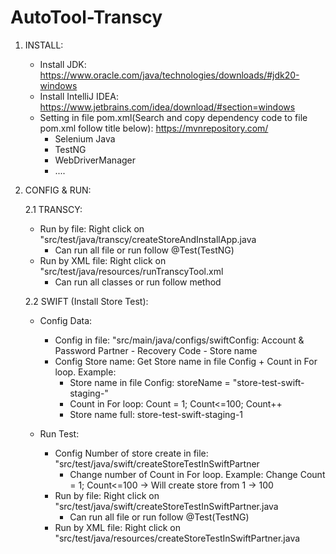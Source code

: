 # AutoTool-Transcy

1. INSTALL:
   - Install JDK: https://www.oracle.com/java/technologies/downloads/#jdk20-windows
   - Install IntelliJ IDEA: https://www.jetbrains.com/idea/download/#section=windows
   - Setting in file pom.xml(Search and copy dependency code to file pom.xml follow title below): https://mvnrepository.com/
     + Selenium Java
     + TestNG
     + WebDriverManager
     + ....

2. CONFIG & RUN:

   2.1 TRANSCY:
   - Run by file: Right click on "src/test/java/transcy/createStoreAndInstallApp.java
     + Can run all file or run follow @Test(TestNG)
   - Run by XML file: Right click on "src/test/java/resources/runTranscyTool.xml
     + Can run all classes or run follow method

   2.2 SWIFT (Install Store Test):
   - Config Data:  
     + Config in file: "src/main/java/configs/swiftConfig: Account & Password Partner - Recovery Code - Store name
     + Config Store name: Get Store name in file Config + Count in For loop. Example: 
        + Store name in file Config: storeName = "store-test-swift-staging-"
        + Count in For loop: Count = 1; Count<=100; Count++ 
        + Store name full: store-test-swift-staging-1
       
   - Run Test:  
     + Config Number of store create in file: "src/test/java/swift/createStoreTestInSwiftPartner
       + Change number of Count in For loop. Example: Change Count = 1; Count<=100 -> Will create store from 1 -> 100
     + Run by file: Right click on "src/test/java/swift/createStoreTestInSwiftPartner.java
       + Can run all file or run follow @Test(TestNG)
     + Run by XML file: Right click on "src/test/java/resources/createStoreTestInSwiftPartner.java 


   

